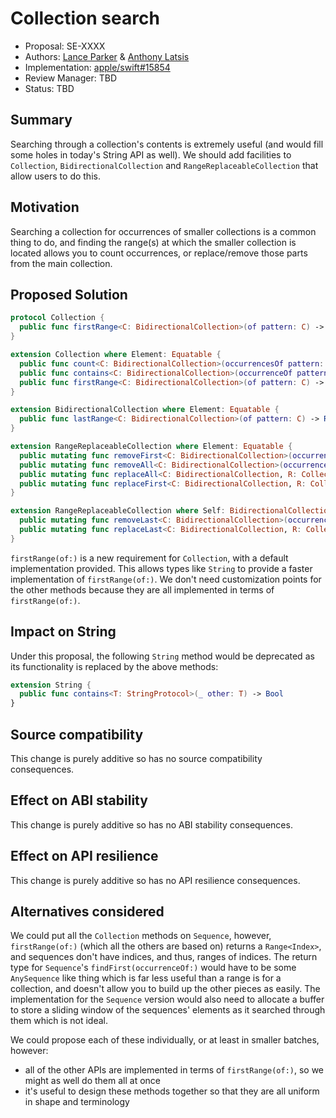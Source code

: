 # Collection search
* Proposal: SE-XXXX
* Authors: [Lance Parker](https://forums.swift.org/u/lancep) & [Anthony Latsis](https://forums.swift.org/u/anthonylatsis)
* Implementation: [apple/swift#15854](https://github.com/apple/swift/pull/15854)
* Review Manager: TBD
* Status: TBD

## Summary
Searching through a collection's contents is extremely useful (and would fill some holes in today's String API as well). We should add facilities to `Collection`,  `BidirectionalCollection` and `RangeReplaceableCollection` that allow users to do this.

## Motivation
Searching a collection for occurrences of smaller collections is a common thing to do, and finding the range(s) at which the smaller collection is located allows you to count occurrences, or replace/remove those parts from the main collection. 

## Proposed Solution
```swift
protocol Collection {
  public func firstRange<C: BidirectionalCollection>(of pattern: C) -> Range<Index>? where C.Element == Element, Element: Equatable
}

extension Collection where Element: Equatable {
  public func count<C: BidirectionalCollection>(occurrencesOf pattern: C, allowOverlapping: Bool = false) -> Int where C.Element == Element
  public func contains<C: BidirectionalCollection>(occurrenceOf pattern: C) -> Bool where C.Element == Element
  public func firstRange<C: BidirectionalCollection>(of pattern: C) -> Range<Index>? where C.Element == Element { ... } //default implementation for the new protocol requirement on Collection
}

extension BidirectionalCollection where Element: Equatable {
  public func lastRange<C: BidirectionalCollection>(of pattern: C) -> Range<Index>? where C.Element == Element
}

extension RangeReplaceableCollection where Element: Equatable {
  public mutating func removeFirst<C: BidirectionalCollection>(occurrenceOf pattern: C) where C.Element == Element
  public mutating func removeAll<C: BidirectionalCollection>(occurrencesOf pattern: C) where C.Element == Element
  public mutating func replaceAll<C: BidirectionalCollection, R: Collection>(occurrencesOf pattern: C, with replacement: R) where C.Element == Element, R.Element == Element
  public mutating func replaceFirst<C: BidirectionalCollection, R: Collection>(occurrenceOf pattern: C, with replacement: R) where C.Element == Element, R.Element == Element
}

extension RangeReplaceableCollection where Self: BidirectionalCollection, Element: Equatable {
  public mutating func removeLast<C: BidirectionalCollection>(occurrenceOf pattern: C) where C.Element == Element
  public mutating func replaceLast<C: BidirectionalCollection, R: Collection>(occurrenceOf pattern: C, with replacement: R) where C.Element == Element, R.Element == Element
}
```

`firstRange(of:)` is a new requirement for `Collection`, with a default implementation provided. This allows types like `String` to provide a faster implementation of `firstRange(of:)`. We don't need customization points for the other methods because they are all implemented in terms of `firstRange(of:)`.

## Impact on String
Under this proposal, the following `String` method would be deprecated as its functionality is replaced by the above methods:

```swift
extension String {
  public func contains<T: StringProtocol>(_ other: T) -> Bool
}
```

## Source compatibility
This change is purely additive so has no source compatibility consequences.

## Effect on ABI stability
This change is purely additive so has no ABI stability consequences.

## Effect on API resilience
This change is purely additive so has no API resilience consequences.

## Alternatives considered
We could put all the `Collection` methods on `Sequence`, however, `firstRange(of:)` (which all the others are based on) returns a `Range<Index>`, and sequences don't have indices, and thus, ranges of indices. The return type for `Sequence`'s `findFirst(occurrenceOf:)` would have to be some `AnySequence` like thing which is far less useful than a range is for a collection, and doesn't allow you to build up the other pieces as easily.  The implementation for the `Sequence` version would also need to allocate a buffer to store a sliding window of the sequences' elements as it searched through them which is not ideal.

We could propose each of these individually, or at least in smaller batches, however:
* all of the other APIs are implemented in terms of `firstRange(of:)`, so we might as well do them all at once
*  it's useful to design these methods together so that they are all uniform in shape and terminology